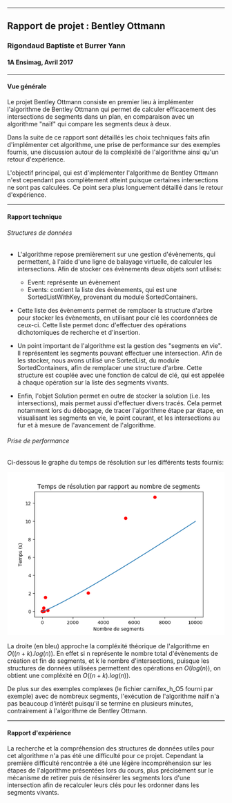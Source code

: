 ----

## Rapport de projet : Bentley Ottmann

### Rigondaud Baptiste et Burrer Yann
#### 1A Ensimag, Avril 2017

----

#### Vue générale

Le projet Bentley Ottmann consiste en premier lieu à implémenter l'algorithme de Bentley Ottmann qui permet de calculer efficacement des intersections de segments dans un plan, en comparaison avec un algorithme "naïf" qui compare les segments deux à deux.

Dans la suite de ce rapport sont détaillés les choix techniques faits afin d'implémenter cet algorithme, une prise de performance sur des exemples fournis, une discussion autour de la compléxité de l'algorithme ainsi qu'un retour d'expérience.

L'objectif principal, qui est d'implémenter l'algorithme de Bentley Ottmann n'est cependant pas complètement atteint puisque certaines intersections ne sont pas calculées. Ce point sera plus longuement détaillé dans le retour d'expérience.

----

#### Rapport technique

###### Structures de données

- L'algorithme repose premièrement sur une gestion d'évènements, qui permettent, à l'aide d'une ligne de balayage virtuelle, de calculer les intersections. Afin de stocker ces évènements deux objets sont utilisés:

    - Event: représente un évènement
    - Events: contient la liste des évènements, qui est une SortedListWithKey, provenant du module SortedContainers.

- Cette liste des évènements permet de remplacer la structure d'arbre pour stocker les évènements, en utilisant pour clé les coordonnées de ceux-ci. Cette liste permet donc d'effectuer des opérations dichotomiques de recherche et d'insertion.

- Un point important de l'algorithme est la gestion des "segments en vie". Il représentent les segments pouvant effectuer une intersection. Afin de les stocker, nous avons utilisé une SortedList, du module SortedContainers, afin de remplacer une structure d'arbre. Cette structure est couplée avec une fonction de calcul de clé, qui est appelée à chaque opération sur la liste des segments vivants.


- Enfin, l'objet Solution permet en outre de stocker la solution (i.e. les intersections), mais permet aussi d'effectuer divers tracés. Cela permet notamment lors du débogage, de tracer l'algorithme étape par étape, en visualisant les segments en vie, le point courant, et les intersections au fur et à mesure de l'avancement de l'algorithme.

###### Prise de performance

Ci-dessous le graphe du temps de résolution sur les différents tests fournis:

![](tests.png)

La droite (en bleu) approche la compléxité théorique de l'algorithme en $O((n+k).log(n))$. En effet si n représente le nombre total d'évènements de création et fin de segments, et k le nombre d'intersections, puisque les structures de données utilisées permettent des opérations en $O(log(n))$, on obtient une compléxité en $O((n+k).log(n))$.

De plus sur des exemples complexes (le fichier carnifex_h_O5 fourni par exemple) avec de nombreux segments, l'exécution de l'algorithme naïf n'a pas beaucoup d'intérêt puisqu'il se termine en plusieurs minutes, contrairement à l'algorithme de Bentley Ottmann.

----

#### Rapport d'expérience

La recherche et la compréhension des structures de données utiles pour cet algorithme n'a pas été une difficulté pour ce projet. Cependant la première difficulté rencontrée a été une légère incompréhension sur les étapes de l'algorithme présentées lors du cours, plus précisément sur le mécanisme de retirer puis de résinsérer les segments lors d'une intersection afin de recalculer leurs clés pour les ordonner dans les segments vivants.
